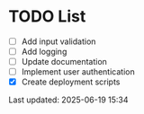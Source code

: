 # TODO List

- [ ] Add input validation
- [ ] Add logging
- [ ] Update documentation
- [ ] Implement user authentication
- [x] Create deployment scripts

Last updated: 2025-06-19 15:34
